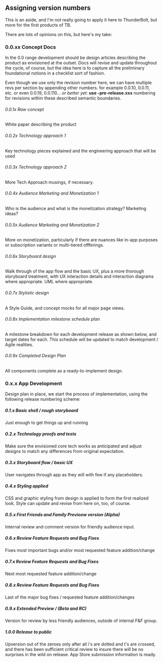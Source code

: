 ## Assigning version numbers

This is an aside, and I'm not really going to apply it here
to ThunderBolt,  but more for the first products of TB.

There are lots of opinions on this, but here's my take:

### 0.0.xx  Concept Docs
In the 0.0 range development should be design articles describing the product 
as envisioned at the outset.  Docs will revise and update throughout the cycle, of course,
but the idea here is to capture all the preliminary foundational notions in a checklist
sort of fashion.

Even though we use only the revision number here, 
we can have multiple revs per section by appending other numbers.
for example 0.0.10, 0.0.11, etc.
or even 0.0.19, 0.0.110...
_or better yet:_ __use -pre-release.xxx__ numbering for revisions within these described semantic boundaries.

###### 0.0.1x Raw concept
White paper describing the product
###### 0.0.2x Technology approach 1
Key technology pieces explained and the engineering approach that will be used
###### 0.0.3x Technology approach 2
More Tech Approach musings, if necessary.
###### 0.0.4x Audience Marketing and Monetization 1
Who is the audience and what is the monetization strategy? Marketing ideas?
###### 0.0.5x Audience Marketing and Monetization 2
More on monetization, particularly if there are nuances like in-app purposes
or subscription variants or multi-tiered offferings.
###### 0.0.6x Storyboard design 
Walk through of the app flow and the basic UX, plus 
a more thorough storyboard treatment, with UX interaction details and interaction diagrams where appropriate.  UML where appropriate.
###### 0.0.7x Stylistic design
A Style Guide, and concept mocks for all major page views.
###### 0.0.8x Implementation milestone schedule plan
A milestone breakdown for each development release as shown below, and target dates for each.
This schedule will be updated to match development / Agile realities.
###### 0.0.9x Completed Design Plan
All components complete as a ready-to-implement design.


### 0.x.x  App Development
Design plan in place, we start the process of implementation, using
the following release numbering scheme:


##### 0.1.x Basic shell / rough storyboard
Just enough to get things up and running
##### 0.2.x Technology proofs and tests
Make sure the envisioned core tech works as anticipated
and adjust designs to match any differences from original expectation.
##### 0.3.x Storyboard flow / basic UX
User navigates through app as they will with few if any placeholders.
##### 0.4.x Styling applied
CSS and graphic styling from design is applied to form the
first realized look.  Style can update and revise from here on, too, of course.
##### 0.5.x First Friends and Family Previoew version (Alpha)
Internal review and comment version for friendly audience input.
##### 0.6.x Review Feature Requests and Bug Fixes
Fixes most important bugs and/or most requested feature 
addition/change 
##### 0.7.x Review Feature Requests and Bug Fixes
Next most requested feature addition/change 
##### 0.8.x Review Feature Requests and Bug Fixes 
Last of the major bug fixes / requested feature addition/changes
##### 0.9.x Extended Preview / (Beta and RC)
Version for review by less friendly audiences,
outside of internal F&F group.
##### 1.0.0 Release to public
Upversion out of the zeroes only after all i's are dotted and t's are crossed,
and there has been sufficient critical review to insure
there will be no surprises in the wild on release.
App Store submission information is ready.






